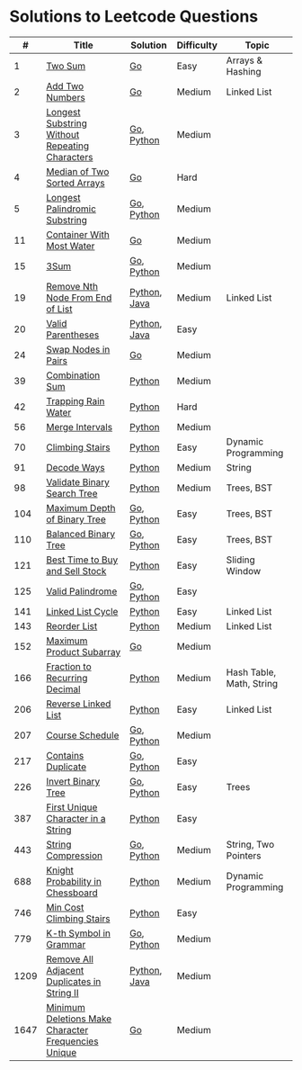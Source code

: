 # Solutions to Leetcode Questions

| # | Title | Solution | Difficulty | Topic |
| --- | --- | --- | --- | --- |
| 1 | [Two Sum](./Algorithms/1.%20Two%20Sum/) | [Go](./Algorithms/1.%20Two%20Sum/go/two_sum.go) | Easy | Arrays & Hashing |
| 2 | [Add Two Numbers](./Algorithms/2.%20Add%20Two%20Numbers/) | [Go](./Algorithms/2.%20Add%20Two%20Numbers/go/add_two_numbers.go) | Medium | Linked List |
| 3 | [Longest Substring Without Repeating Characters](./Algorithms/3.%20Longest%20Substring%20Without%20Repeating%20Characters/) | [Go](./Algorithms/3.%20Longest%20Substring%20Without%20Repeating%20Characters/go/3_longest_substring.go), [Python](./Algorithms/3.%20Longest%20Substring%20Without%20Repeating%20Characters/python/3_longest_substring.py) | Medium |  |
| 4 | [Median of Two Sorted Arrays](./Algorithms/4.%20Median%20of%20Two%20Sorted%20Arrays/) | [Go](./Algorithms/4.%20Median%20of%20Two%20Sorted%20Arrays/go/median.go) | Hard |  |
| 5 | [Longest Palindromic Substring](./Algorithms/5.%20Longest%20Palindromic%20Substring/) | [Go](./Algorithms/5.%20Longest%20Palindromic%20Substring/go/5_longest_palindrome.go), [Python](./Algorithms/5.%20Longest%20Palindromic%20Substring/python/5_longest_palindrome.py) | Medium |  |
| 11 | [Container With Most Water](./Algorithms/11.%20Container%20With%20Most%20Water/) | [Go](./Algorithms/11.%20Container%20With%20Most%20Water/go/11_container_with_most_water.go) | Medium |  |
| 15 | [3Sum](./Algorithms/15.%203Sum/) | [Go](./Algorithms/15.%203Sum/go/3_sum.go), [Python](./Algorithms/15.%203Sum/python/3_sum.py) | Medium |  |
| 19 | [Remove Nth Node From End of List](./Algorithms/19.%20Remove%20Nth%20Node%20From%20End%20of%20List/) | [Python](./Algorithms/19.%20Remove%20Nth%20Node%20From%20End%20of%20List/python/19_remove_nth_node_from_end.py), [Java](./Algorithms/19.%20Remove%20Nth%20Node%20From%20End%20of%20List/java/19_remove_nth_node_from_end.java) | Medium | Linked List |
| 20 | [Valid Parentheses](./Algorithms/20.%20Valid%20Parentheses/) | [Python](./Algorithms/20.%20Valid%20Parentheses/python/20_valid_parentheses.py), [Java](./Algorithms/20.%20Valid%20Parentheses/java/20_valid_parentheses.java) | Easy |  |
| 24 | [Swap Nodes in Pairs](./Algorithms/24.%20Swap%20Nodes%20in%20Pairs/) | [Go](./Algorithms/24.%20Swap%20Nodes%20in%20Pairs/go/24_swap_nodes_in_pairs.go) | Medium |  |
| 39 | [Combination Sum](./Algorithms/39.%20Combination%20Sum/) | [Python](./Algorithms/39.%20Combination%20Sum/python/39_combination_sum.py) | Medium |  |
| 42 | [Trapping Rain Water](./Algorithms/42.%20Trapping%20Rain%20Water/) | [Python](./Algorithms/42.%20Trapping%20Rain%20Water/python/42_trapping_rain_water.py) | Hard |  |
| 56 | [Merge Intervals](./Algorithms/56.%20Merge%20Intervals/) | [Python](./Algorithms/56.%20Merge%20Intervals/python/56_merge_intervals.py) | Medium |  |
| 70 | [Climbing Stairs](./Algorithms/70.%20Climbing%20Stairs/) | [Python](./Algorithms/70.%20Climbing%20Stairs/python/70_climbing_stairs.py) | Easy | Dynamic Programming |
| 91 | [Decode Ways](./Algorithms/91.%20Decode%20Ways/) | [Python](./Algorithms/98.%20Validate%20Binary%20Search%20Tree/python/98_validate_binary_search_tree.py) | Medium | String |
| 98 | [Validate Binary Search Tree](./Algorithms/98.%20Validate%20Binary%20Search%20Tree/) | [Python](./Algorithms/98.%20Validate%20Binary%20Search%20Tree/python/98_validate_binary_search_tree.py) | Medium | Trees, BST |
| 104 | [Maximum Depth of Binary Tree](./Algorithms/104.%20Maximum%20Depth%20of%20Binary%20Tree/) | [Go](./Algorithms/104.%20Maximum%20Depth%20of%20Binary%20Tree/go/104_maximum_depth_of_binary_tree.go), [Python](./Algorithms/104.%20Maximum%20Depth%20of%20Binary%20Tree/python/104_maximum_depth_of_binary_tree.py) | Easy | Trees, BST |
| 110 | [Balanced Binary Tree](./Algorithms/110.%20Balanced%20Binary%20Tree/) | [Go](./Algorithms/110.%20Balanced%20Binary%20Tree/go/110_balanced_binary_tree.go), [Python](./Algorithms/110.%20Balanced%20Binary%20Tree/python/110_balanced_binary_tree.py) | Easy | Trees, BST |
| 121 | [Best Time to Buy and Sell Stock](./Algorithms/121.%20Best%20Time%20to%20Buy%20and%20Sell%20Stock/) | [Python](./Algorithms/121.%20Best%20Time%20to%20Buy%20and%20Sell%20Stock/python/121_best_time_stocks.py) | Easy | Sliding Window |
| 125 | [Valid Palindrome](./Algorithms/125.%20Valid%20Palindrome/) | [Go](./Algorithms/125.%20Valid%20Palindrome/go/125_valid_palindrome.go), [Python](./Algorithms/125.%20Valid%20Palindrome/python/125_valid_palindrome.py) | Easy |  |
| 141 | [Linked List Cycle](./Algorithms/141.%20Linked%20List%20Cycle/) | [Python](./Algorithms/141.%20Linked%20List%20Cycle/python/141_linked_list_cycle.py) | Easy | Linked List |
| 143 | [Reorder List](./Algorithms/143.%20Reorder%20List/) | [Python](./Algorithms/143.%20Reorder%20List/python/143_reorder_list.py) | Medium | Linked List |
| 152 | [Maximum Product Subarray](./Algorithms/152.%20Maximum%20Product%20Subarray/) | [Go](./Algorithms/152.%20Maximum%20Product%20Subarray/go/max_prod_subarray.go) | Medium |  |
| 166 | [Fraction to Recurring Decimal](./Algorithms/166.%20Fraction%20to%20Recurring%20Decimal/) | [Python](./Algorithms/166.%20Fraction%20to%20Recurring%20Decimal/python/166_fraction_recurring_decimal.py) | Medium | Hash Table, Math, String |
| 206 | [Reverse Linked List](./Algorithms/206.%20Reverse%20Linked%20List/) | [Python](./Algorithms/206.%20Reverse%20Linked%20List/python/206_reverse_linked_list.py) | Easy | Linked List |
| 207 | [Course Schedule](./Algorithms/207.%20Course%20Schedule/) | [Go](./Algorithms/207.%20Course%20Schedule/go/207_course_schedule.go), [Python](./Algorithms/207.%20Course%20Schedule/python/207_course_schedule.py) | Medium |  |
| 217 | [Contains Duplicate](./Algorithms/217.%20Contains%20Duplicate/) | [Go](./Algorithms/217.%20Contains%20Duplicate/go/217_contains_duplicate.go), [Python](./Algorithms/217.%20Contains%20Duplicate/python/217_contains_duplicate.py) | Easy |  |
| 226 | [Invert Binary Tree](./Algorithms/226.%20Invert%20Binary%20Tree/) | [Go](./Algorithms/226.%20Invert%20Binary%20Tree/go/226_invert_binary_tree.go), [Python](./Algorithms/226.%20Invert%20Binary%20Tree/python/226_invert_binary_tree.py) | Easy | Trees |
| 387 | [First Unique Character in a String](./Algorithms/387.%20First%20Unique%20Character%20in%20a%20String/) | [Python](./Algorithms/387.%20First%20Unique%20Character%20in%20a%20String/python/387_first_unique_char.py) | Easy |  |
| 443 | [String Compression](./Algorithms/443.%20String%20Compression/) | [Go](./Algorithms/443.%20String%20Compression/go/443_string_compression.go), [Python](./Algorithms/443.%20String%20Compression/python/443_string_compression.py) | Medium | String, Two Pointers |
| 688 | [Knight Probability in Chessboard](./Algorithms/688.%20Knight%20Probability%20in%20Chessboard/) | [Python](./Algorithms/688.%20Knight%20Probability%20in%20Chessboard/python/688_knight_probability_chessboard.py) | Medium | Dynamic Programming |
| 746 | [Min Cost Climbing Stairs](./Algorithms/746.%20Min%20Cost%20Climbing%20Stairs/) | [Python](./Algorithms/746.%20Min%20Cost%20Climbing%20Stairs/python/746_min_cost_climbing_stairs.py) | Easy |  |
| 779 | [K-th Symbol in Grammar](./Algorithms/779.%20K-th%20Symbol%20in%20Grammar/README.md) | [Go](./Algorithms/779.%20K-th%20Symbol%20in%20Grammar/go/779_kth_symbol.go), [Python](./Algorithms/779.%20K-th%20Symbol%20in%20Grammar/python/779_kth_symbol.py) | Medium |  |
| 1209 | [Remove All Adjacent Duplicates in String II](./Algorithms/1209.%20Remove%20All%20Adjacent%20Duplicates%20in%20String%20II/) | [Python](./Algorithms/1209.%20Remove%20All%20Adjacent%20Duplicates%20in%20String%20II/python/1209_remove_adjacent_duplicates.py), [Java](./Algorithms/1209.%20Remove%20All%20Adjacent%20Duplicates%20in%20String%20II/java/1209_remove_adjacent_duplicates.java) | Medium |  |
| 1647 | [Minimum Deletions Make Character Frequencies Unique](./Algorithms/1647.%20Minimum%20Deletions%20Make%20Character%20Frequencies%20Unique/) | [Go](./Algorithms/1647.%20Minimum%20Deletions%20Make%20Character%20Frequencies%20Unique/go/minimum_deletions.go) | Medium |  |


